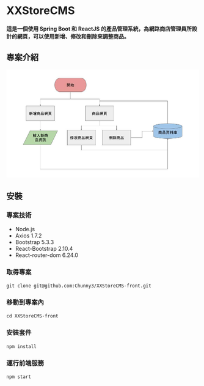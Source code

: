 # XXStoreCMS
#### 這是一個使用 Spring Boot 和 ReactJS 的產品管理系統，為網路商店管理員所設計的網頁，可以使用新增、修改和刪除來調整商品。

## 專案介紹
![image](https://github.com/Chunny3/XXStoreCMS-front/blob/main/AddProduct.jpg)

## 安裝
### 專案技術
- Node.js
- Axios 1.7.2
- Bootstrap 5.3.3
- React-Bootstrap 2.10.4
- React-router-dom 6.24.0
### 取得專案
```
git clone git@github.com:Chunny3/XXStoreCMS-front.git
```
### 移動到專案內
```
cd XXStoreCMS-front
```
### 安裝套件
```
npm install
```
### 運行前端服務
```
npm start
```
